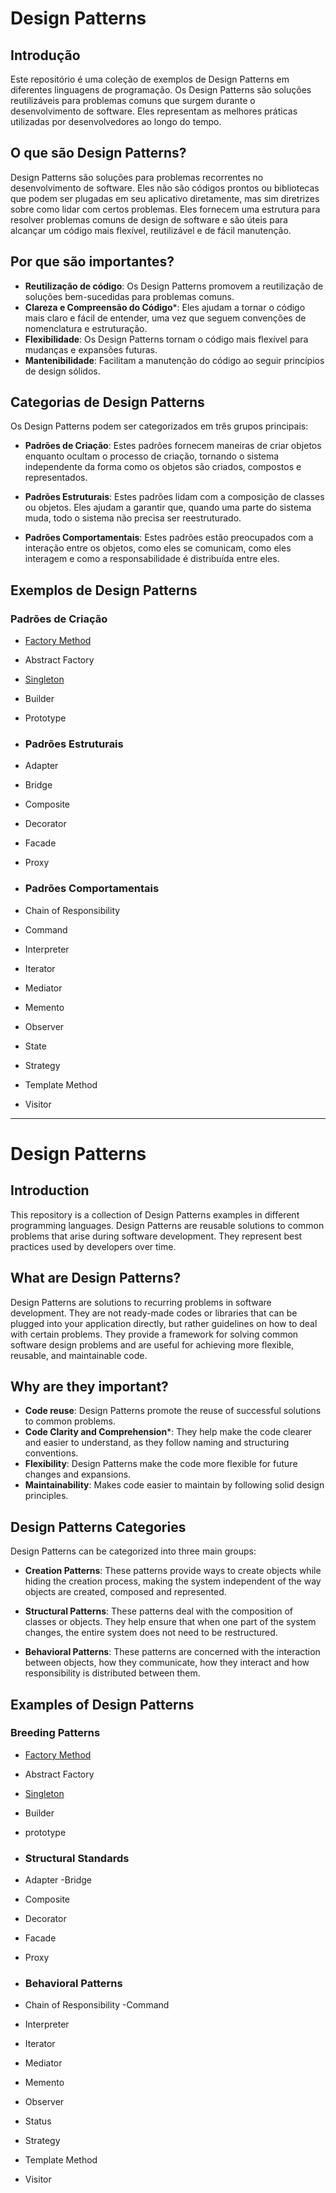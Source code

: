 # Design Patterns

## Introdução
Este repositório é uma coleção de exemplos de Design Patterns em diferentes linguagens de programação. Os Design Patterns são soluções reutilizáveis para problemas comuns que surgem durante o desenvolvimento de software. Eles representam as melhores práticas utilizadas por desenvolvedores ao longo do tempo.

## O que são Design Patterns?
Design Patterns são soluções para problemas recorrentes no desenvolvimento de software. Eles não são códigos prontos ou bibliotecas que podem ser plugadas em seu aplicativo diretamente, mas sim diretrizes sobre como lidar com certos problemas. Eles fornecem uma estrutura para resolver problemas comuns de design de software e são úteis para alcançar um código mais flexível, reutilizável e de fácil manutenção.

## Por que são importantes?
- **Reutilização de código**: Os Design Patterns promovem a reutilização de soluções bem-sucedidas para problemas comuns.
- **Clareza e Compreensão do Código***: Eles ajudam a tornar o código mais claro e fácil de entender, uma vez que seguem convenções de nomenclatura e estruturação.
- **Flexibilidade**: Os Design Patterns tornam o código mais flexível para mudanças e expansões futuras.
- **Mantenibilidade**: Facilitam a manutenção do código ao seguir princípios de design sólidos.

## Categorias de Design Patterns
Os Design Patterns podem ser categorizados em três grupos principais:

- **Padrões de Criação**: Estes padrões fornecem maneiras de criar objetos enquanto ocultam o processo de criação, tornando o sistema independente da forma como os objetos são criados, compostos e representados.

- **Padrões Estruturais**: Estes padrões lidam com a composição de classes ou objetos. Eles ajudam a garantir que, quando uma parte do sistema muda, todo o sistema não precisa ser reestruturado.

- **Padrões Comportamentais**: Estes padrões estão preocupados com a interação entre os objetos, como eles se comunicam, como eles interagem e como a responsabilidade é distribuída entre eles.

## Exemplos de Design Patterns

### Padrões de Criação
- [Factory Method](https://github.com/victor-lima-142/Design-patterns/tree/main/Creational/Factory%20Method)
- Abstract Factory
- [Singleton](https://github.com/victor-lima-142/Design-patterns/tree/main/Creational/Singleton)
- Builder
- Prototype

- ### Padrões Estruturais
- Adapter
- Bridge
- Composite
- Decorator
- Facade
- Proxy

- ### Padrões Comportamentais
- Chain of Responsibility
- Command
- Interpreter
- Iterator
- Mediator
- Memento
- Observer
- State
- Strategy
- Template Method
- Visitor

---

# Design Patterns

## Introduction
This repository is a collection of Design Patterns examples in different programming languages. Design Patterns are reusable solutions to common problems that arise during software development. They represent best practices used by developers over time.

## What are Design Patterns?
Design Patterns are solutions to recurring problems in software development. They are not ready-made codes or libraries that can be plugged into your application directly, but rather guidelines on how to deal with certain problems. They provide a framework for solving common software design problems and are useful for achieving more flexible, reusable, and maintainable code.

## Why are they important?
- **Code reuse**: Design Patterns promote the reuse of successful solutions to common problems.
- **Code Clarity and Comprehension***: They help make the code clearer and easier to understand, as they follow naming and structuring conventions.
- **Flexibility**: Design Patterns make the code more flexible for future changes and expansions.
- **Maintainability**: Makes code easier to maintain by following solid design principles.

## Design Patterns Categories
Design Patterns can be categorized into three main groups:

- **Creation Patterns**: These patterns provide ways to create objects while hiding the creation process, making the system independent of the way objects are created, composed and represented.

- **Structural Patterns**: These patterns deal with the composition of classes or objects. They help ensure that when one part of the system changes, the entire system does not need to be restructured.

- **Behavioral Patterns**: These patterns are concerned with the interaction between objects, how they communicate, how they interact and how responsibility is distributed between them.

## Examples of Design Patterns

### Breeding Patterns
- [Factory Method](https://github.com/victor-lima-142/Design-patterns/tree/main/Creational/Factory%20Method)
- Abstract Factory
- [Singleton](https://github.com/victor-lima-142/Design-patterns/tree/main/Creational/Singleton)
- Builder
- prototype

- ### Structural Standards
- Adapter
-Bridge
- Composite
- Decorator
- Facade
- Proxy

- ### Behavioral Patterns
- Chain of Responsibility
-Command
- Interpreter
- Iterator
- Mediator
- Memento
- Observer
- Status
- Strategy
- Template Method
- Visitor